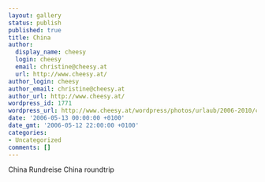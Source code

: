```yaml
---
layout: gallery
status: publish
published: true
title: China
author:
  display_name: cheesy
  login: cheesy
  email: christine@cheesy.at
  url: http://www.cheesy.at/
author_login: cheesy
author_email: christine@cheesy.at
author_url: http://www.cheesy.at/
wordpress_id: 1771
wordpress_url: http://www.cheesy.at/wordpress/photos/urlaub/2006-2010/china/
date: '2006-05-13 00:00:00 +0100'
date_gmt: '2006-05-12 22:00:00 +0100'
categories:
- Uncategorized
comments: []
---
```

<!--:de-->China Rundreise
<!--:--><!--:en-->China roundtrip
<!--:-->
